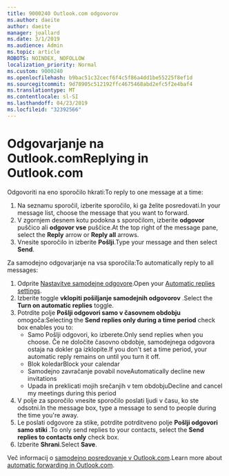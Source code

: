 ```yaml
---
title: 9000240 Outlook.com odgovorov
ms.author: daeite
author: daeite
manager: joallard
ms.date: 3/1/2019
ms.audience: Admin
ms.topic: article
ROBOTS: NOINDEX, NOFOLLOW
localization_priority: Normal
ms.custom: 9000240
ms.openlocfilehash: b9bac51c32cecf6f4c5f86a4dd1be55225f8ef1d
ms.sourcegitcommit: 9d78905c512192ffc4675468abd2efc5f2e4baf4
ms.translationtype: MT
ms.contentlocale: sl-SI
ms.lasthandoff: 04/23/2019
ms.locfileid: "32392566"
---
```

# <a name="replying-in-outlookcom"></a><span data-ttu-id="e6ddc-102">Odgovarjanje na Outlook.com</span><span class="sxs-lookup"><span data-stu-id="e6ddc-102">Replying in Outlook.com</span></span>

<span data-ttu-id="e6ddc-103">Odgovoriti na eno sporočilo hkrati:</span><span class="sxs-lookup"><span data-stu-id="e6ddc-103">To reply to one message at a time:</span></span>

1. <span data-ttu-id="e6ddc-104">Na seznamu sporočil, izberite sporočilo, ki ga želite posredovati.</span><span class="sxs-lookup"><span data-stu-id="e6ddc-104">In your message list, choose the message that you want to forward.</span></span>
2. <span data-ttu-id="e6ddc-105">V zgornjem desnem kotu podokna s sporočilom, izberite **odgovor** puščico ali **odgovor vse** puščice.</span><span class="sxs-lookup"><span data-stu-id="e6ddc-105">At the top right of the message pane, select the **Reply** arrow or **Reply all** arrows.</span></span>
3. <span data-ttu-id="e6ddc-106">Vnesite sporočilo in izberite **Pošlji**.</span><span class="sxs-lookup"><span data-stu-id="e6ddc-106">Type your message and then select **Send**.</span></span>

<span data-ttu-id="e6ddc-107">Za samodejno odgovarjanje na vsa sporočila:</span><span class="sxs-lookup"><span data-stu-id="e6ddc-107">To automatically reply to all messages:</span></span>

1. <span data-ttu-id="e6ddc-108">Odprite [Nastavitve samodejne odgovore](https://outlook.live.com/mail/options/mail/automaticReplies/automaticRepliesOption).</span><span class="sxs-lookup"><span data-stu-id="e6ddc-108">Open your [Automatic replies settings](https://outlook.live.com/mail/options/mail/automaticReplies/automaticRepliesOption).</span></span>
2. <span data-ttu-id="e6ddc-109">Izberite toggle **vklopiti pošiljanje samodejnih odgovorov** .</span><span class="sxs-lookup"><span data-stu-id="e6ddc-109">Select the **Turn on automatic replies** toggle.</span></span>
3. <span data-ttu-id="e6ddc-110">Potrdite polje **Pošlji odgovori samo v časovnem obdobju** omogoča:</span><span class="sxs-lookup"><span data-stu-id="e6ddc-110">Selecting the **Send replies only during a time period** check box enables you to:</span></span>
    - <span data-ttu-id="e6ddc-111">Samo Pošlji odgovori, ko izberete.</span><span class="sxs-lookup"><span data-stu-id="e6ddc-111">Only send replies when you choose.</span></span> <span data-ttu-id="e6ddc-112">Če ne določite časovno obdobje, samodejnega odgovora ostaja na dokler ga izklopite.</span><span class="sxs-lookup"><span data-stu-id="e6ddc-112">If you don't set a time period, your automatic reply remains on until you turn it off.</span></span>
    - <span data-ttu-id="e6ddc-113">Blok koledar</span><span class="sxs-lookup"><span data-stu-id="e6ddc-113">Block your calendar</span></span>
    - <span data-ttu-id="e6ddc-114">Samodejno zavračanje povabil nove</span><span class="sxs-lookup"><span data-stu-id="e6ddc-114">Automatically decline new invitations</span></span>
    - <span data-ttu-id="e6ddc-115">Upada in preklicati mojih srečanjih v tem obdobju</span><span class="sxs-lookup"><span data-stu-id="e6ddc-115">Decline and cancel my meetings during this period</span></span>
4. <span data-ttu-id="e6ddc-116">V polje za sporočilo vnesite sporočilo poslati ljudi v času, ko ste odsotni.</span><span class="sxs-lookup"><span data-stu-id="e6ddc-116">In the message box, type a message to send to people during the time you're away.</span></span>
5. <span data-ttu-id="e6ddc-117">Le poslati odgovore za stike, potrdite potrditveno polje **Pošlji odgovori samo stiki** .</span><span class="sxs-lookup"><span data-stu-id="e6ddc-117">To only send replies to your contacts, select the **Send replies to contacts only** check box.</span></span>
6. <span data-ttu-id="e6ddc-118">Izberite **Shrani**.</span><span class="sxs-lookup"><span data-stu-id="e6ddc-118">Select **Save**.</span></span>

<span data-ttu-id="e6ddc-119">Več informacij o [samodejno posredovanje v Outlook.com](https://support.office.com/article/14614626-9855-48dc-a986-dec81d07b1a0).</span><span class="sxs-lookup"><span data-stu-id="e6ddc-119">Learn more about [automatic forwarding in Outlook.com](https://support.office.com/article/14614626-9855-48dc-a986-dec81d07b1a0).</span></span>